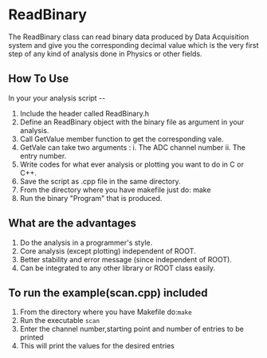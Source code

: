 ReadBinary
==========

The ReadBinary class can read binary data produced by Data Acquisition system and give you the corresponding decimal value which is the very first step of any kind of analysis done in Physics or other fields. 

How To Use
------------
In your your analysis script --
   1. Include the header called ReadBinary.h 
   2. Define an ReadBinary object with the binary file as argument in your analysis. 
   3. Call GetValue member function to get the corresponding vale.
   4. GetVale can take two arguments : i. The ADC channel number ii. The entry number.
   5. Write codes for what ever analysis or plotting you want to do in C or C++.
   6. Save the script as .cpp file in the same directory.
   7. From the directory where you have makefile just do: make 
   8. Run the binary "Program" that is produced. 



What are the advantages
------------------------
   1. Do the analysis in a programmer's style.
   2. Core analysis (except plotting) independent of ROOT.
   3. Better stability and error message (since independent of ROOT).
   4. Can be integrated to any other library or ROOT class easily.
 

To run the example(scan.cpp) included
------------------------------------- 
   1. From the directory where you have Makefile do:`make`
   2. Run the executable `scan` 
   3. Enter the channel number,starting point and number of entries to be printed
   4. This will print the values for the desired entries
